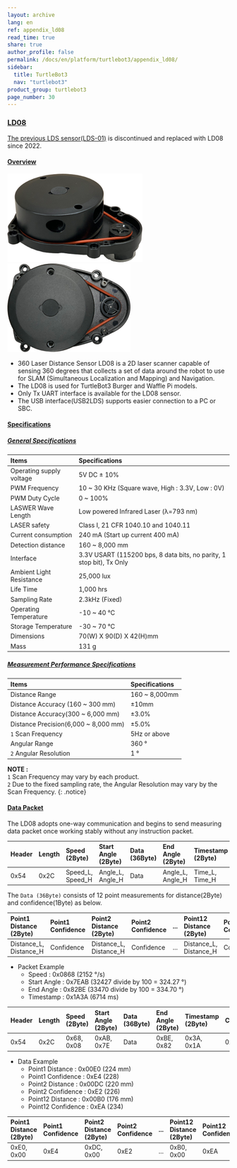 ```yaml
---
layout: archive
lang: en
ref: appendix_ld08
read_time: true
share: true
author_profile: false
permalink: /docs/en/platform/turtlebot3/appendix_ld08/
sidebar:
  title: TurtleBot3
  nav: "turtlebot3"
product_group: turtlebot3
page_number: 30
---
```


<div style="counter-reset: h1 13"></div>
<div style="counter-reset: h2 1"></div>
<div style="counter-reset: h3 3"></div>

<!--[dummy Header 1]>
  <h1 id="appendixes"><a href="#appendixes">Appendixes</a></h1>
<![end dummy Header 1]-->

### [LD08](#ld08)

[The previous LDS sensor(LDS-01)](/docs/en/platform/turtlebot3/appendix_lds_01/) is discontinued and replaced with LD08 since 2022.

#### [Overview](#overview)

![](/assets/images/platform/turtlebot3/appendix_lds/lds_ld08_small.png)
![](/assets/images/platform/turtlebot3/appendix_lds/lds_ld08_top_small.png)

- 360 Laser Distance Sensor LD08 is a 2D laser scanner capable of sensing 360 degrees that collects a set of data around the robot to use for SLAM (Simultaneous Localization and Mapping) and Navigation.
- The LD08 is used for TurtleBot3 Burger and Waffle Pi models.
- Only Tx UART interface is available for the LD08 sensor.
- The USB interface(USB2LDS) supports easier connection to a PC or SBC.

#### [Specifications](#specifications)

##### [General Specifications](#general-specifications)

| Items                    | Specifications                                                       |
|:-------------------------|:---------------------------------------------------------------------|
| Operating supply voltage | 5V DC ± 10%                                                          |
| PWM Frequency            | 10 ~ 30 KHz (Square wave, High : 3.3V, Low : 0V)                     |
| PWM Duty Cycle           | 0 ~ 100%                                                             |
| LASWER Wave Length       | Low powered Infrared Laser (λ=793 nm)                                |
| LASER safety             | Class I, 21 CFR 1040.10 and 1040.11                                  |
| Current consumption      | 240 mA (Start up current 400 mA)                                     |
| Detection distance       | 160 ~ 8,000 mm                                                       |
| Interface                | 3.3V USART (115200 bps, 8 data bits, no parity, 1 stop bit), Tx Only |
| Ambient Light Resistance | 25,000 lux                                                           |
| Life Time                | 1,000 hrs                                                            |
| Sampling Rate            | 2.3kHz (Fixed)                                                       |
| Operating Temperature    | -10 ~ 40 &deg;C                                                      |
| Storage Temperature      | -30 ~ 70 &deg;C                                                      |
| Dimensions               | 70(W) X 90(D) X 42(H)mm                                              |
| Mass                     | 131 g                                                                |

##### [Measurement Performance Specifications](#measurement-performance-specifications)

| Items                                | Specifications |
|:-------------------------------------|:---------------|
| Distance Range                       | 160 ~ 8,000mm  |
| Distance Accuracy (160 ~ 300 mm)     | ±10mm          |
| Distance Accuracy(300 ~ 6,000 mm)    | ±3.0%          |
| Distance Precision(6,000 ~ 8,000 mm) | ±5.0%          |
| `1` Scan Frequency                   | 5Hz or above   |
| Angular Range                        | 360 &deg;      |
| `2` Angular Resolution               | 1 &deg;        |


**NOTE :**  
`1` Scan Frequency may vary by each product.  
`2` Due to the fixed sampling rate, the Angular Resolution may vary by the Scan Frequency.
{: .notice}

#### [Data Packet](#data-packet)

The LD08 adopts one-way communication and begins to send measuring data packet once working stably without any instruction packet.

| Header | Length | Speed (2Byte)    | Start Angle (2Byte) | Data (36Byte) | End Angle (2Byte) | Timestamp (2Byte) | CRC |
|:-------|:-------|:-----------------|:--------------------|:--------------|:------------------|:------------------|:----|
| 0x54   | 0x2C   | Speed_L, Speed_H | Angle_L, Angle_H    | Data          | Angle_L, Angle_H  | Time_L, Time_H    | CRC |


The `Data (36Byte)` consists of 12 point measurements for distance(2Byte) and confidence(1Byte) as below.

| Point1 Distance (2Byte) | Point1 Confidence | Point2 Distance (2Byte) | Point2 Confidence | ... | Point12 Distance (2Byte) | Point12 Confidence |
|:------------------------|:------------------|:------------------------|:------------------|:----|:-------------------------|:-------------------|
| Distance_L, Distance_H  | Confidence        | Distance_L, Distance_H  | Confidence        | ... | Distance_L, Distance_H   | Confidence         |

- Packet Example
  - Speed : 0x0868 (2152 &deg;/s)
  - Start Angle : 0x7EAB (32427 divide by 100 = 324.27 &deg;)
  - End Angle : 0x82BE (33470 divide by 100 = 334.70 &deg;)
  - Timestamp : 0x1A3A (6714 ms)

| Header | Length | Speed (2Byte) | Start Angle (2Byte) | Data (36Byte) | End Angle (2Byte) | Timestamp (2Byte) | CRC  |
|:-------|:-------|:--------------|:--------------------|:--------------|:------------------|:------------------|:-----|
| 0x54   | 0x2C   | 0x68, 0x08    | 0xAB, 0x7E          | Data          | 0xBE, 0x82        | 0x3A, 0x1A        | 0x50 |

- Data Example
  - Point1 Distance : 0x00E0 (224 mm)
  - Point1 Confidence : 0xE4 (228)
  - Point2 Distance : 0x00DC (220 mm)
  - Point2 Confidence : 0xE2 (226)
  - Point12 Distance : 0x00B0 (176 mm)
  - Point12 Confidence : 0xEA (234)

| Point1 Distance (2Byte) | Point1 Confidence | Point2 Distance (2Byte) | Point2 Confidence | ... | Point12 Distance (2Byte) | Point12 Confidence |
|:------------------------|:------------------|:------------------------|:------------------|:----|:-------------------------|:-------------------|
| 0xE0, 0x00              | 0xE4              | 0xDC, 0x00              | 0xE2              | ... | 0xB0, 0x00               | 0xEA               |
